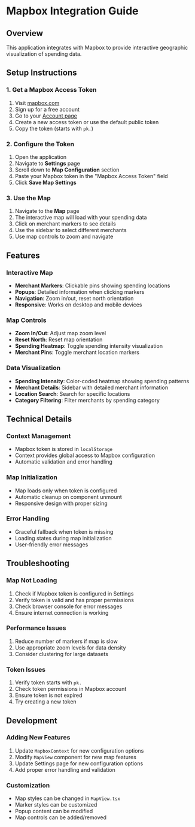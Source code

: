 # Mapbox Integration Guide

## Overview
This application integrates with Mapbox to provide interactive geographic visualization of spending data.

## Setup Instructions

### 1. Get a Mapbox Access Token
1. Visit [mapbox.com](https://mapbox.com)
2. Sign up for a free account
3. Go to your [Account page](https://account.mapbox.com/access-tokens/)
4. Create a new access token or use the default public token
5. Copy the token (starts with `pk.`)

### 2. Configure the Token
1. Open the application
2. Navigate to **Settings** page
3. Scroll down to **Map Configuration** section
4. Paste your Mapbox token in the "Mapbox Access Token" field
5. Click **Save Map Settings**

### 3. Use the Map
1. Navigate to the **Map** page
2. The interactive map will load with your spending data
3. Click on merchant markers to see details
4. Use the sidebar to select different merchants
5. Use map controls to zoom and navigate

## Features

### Interactive Map
- **Merchant Markers**: Clickable pins showing spending locations
- **Popups**: Detailed information when clicking markers
- **Navigation**: Zoom in/out, reset north orientation
- **Responsive**: Works on desktop and mobile devices

### Map Controls
- **Zoom In/Out**: Adjust map zoom level
- **Reset North**: Reset map orientation
- **Spending Heatmap**: Toggle spending intensity visualization
- **Merchant Pins**: Toggle merchant location markers

### Data Visualization
- **Spending Intensity**: Color-coded heatmap showing spending patterns
- **Merchant Details**: Sidebar with detailed merchant information
- **Location Search**: Search for specific locations
- **Category Filtering**: Filter merchants by spending category

## Technical Details

### Context Management
- Mapbox token is stored in `localStorage`
- Context provides global access to Mapbox configuration
- Automatic validation and error handling

### Map Initialization
- Map loads only when token is configured
- Automatic cleanup on component unmount
- Responsive design with proper sizing

### Error Handling
- Graceful fallback when token is missing
- Loading states during map initialization
- User-friendly error messages

## Troubleshooting

### Map Not Loading
1. Check if Mapbox token is configured in Settings
2. Verify token is valid and has proper permissions
3. Check browser console for error messages
4. Ensure internet connection is working

### Performance Issues
1. Reduce number of markers if map is slow
2. Use appropriate zoom levels for data density
3. Consider clustering for large datasets

### Token Issues
1. Verify token starts with `pk.`
2. Check token permissions in Mapbox account
3. Ensure token is not expired
4. Try creating a new token

## Development

### Adding New Features
1. Update `MapboxContext` for new configuration options
2. Modify `MapView` component for new map features
3. Update Settings page for new configuration options
4. Add proper error handling and validation

### Customization
- Map styles can be changed in `MapView.tsx`
- Marker styles can be customized
- Popup content can be modified
- Map controls can be added/removed
